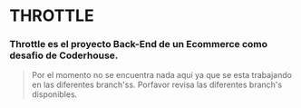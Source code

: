 # THROTTLE

### Throttle es el proyecto Back-End de un Ecommerce como desafio de Coderhouse.

> Por el momento no se encuentra nada aqui ya que se esta trabajando en las diferentes branch'ss. Porfavor revisa las diferentes branch's disponibles.
